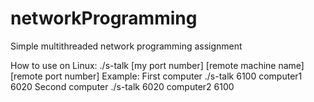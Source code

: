 # networkProgramming

Simple multithreaded network programming assignment

How to use on Linux: ./s-talk [my port number] [remote machine name] [remote port number]
Example:
First computer ./s-talk 6100 computer1 6020
Second computer ./s-talk 6020 computer2 6100
